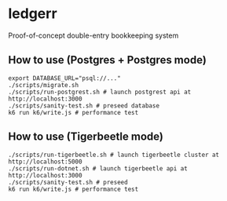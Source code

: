 # ledgerr
Proof-of-concept double-entry bookkeeping system 

## How to use (Postgres + Postgres mode)

```shell
export DATABASE_URL="psql://..."
./scripts/migrate.sh
./scripts/run-postgrest.sh # launch postgrest api at http://localhost:3000
./scripts/sanity-test.sh # preseed database
k6 run k6/write.js # performance test
```

## How to use (Tigerbeetle mode)

```shell
./scripts/run-tigerbeetle.sh # launch tigerbeetle cluster at http://localhost:5000
./scripts/run-dotnet.sh # launch tigerbeetle api at http://localhost:3000
./scripts/sanity-test.sh # preseed
k6 run k6/write.js # performance test
```
